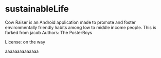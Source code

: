 
# sustainableLife  
Cow Raiser is an Android application made to promote and foster environmentally friendly habits among low to middle income people.
This is forked from jacob
Authors:  The PosterBoys

License: on the way

aaaaaaaaaaaaaa
